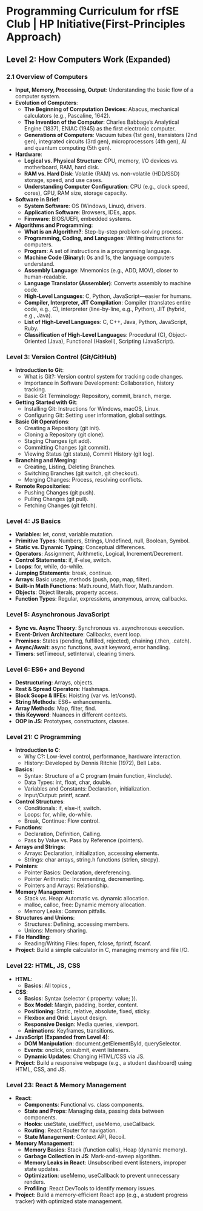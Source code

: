 # Programming Curriculum for rfSE Club | HP Initiative(First-Principles Approach)

## Level 2: How Computers Work (Expanded)

### 2.1 Overview of Computers

- **Input, Memory, Processing, Output**: Understanding the basic flow of a computer system.
- **Evolution of Computers**:
  - **The Beginning of Computation Devices**: Abacus, mechanical calculators (e.g., Pascaline, 1642).
  - **The Invention of the Computer**: Charles Babbage’s Analytical Engine (1837), ENIAC (1945) as the first electronic computer.
  - **Generations of Computers**: Vacuum tubes (1st gen), transistors (2nd gen), integrated circuits (3rd gen), microprocessors (4th gen), AI and quantum computing (5th gen).
- **Hardware**:
  - **Logical vs. Physical Structure**: CPU, memory, I/O devices vs. motherboard, RAM, hard disk.
  - **RAM vs. Hard Disk**: Volatile (RAM) vs. non-volatile (HDD/SSD) storage, speed, and use cases.
  - **Understanding Computer Configuration**: CPU (e.g., clock speed, cores), GPU, RAM size, storage capacity.
- **Software in Brief**:
  - **System Software**: OS (Windows, Linux), drivers.
  - **Application Software**: Browsers, IDEs, apps.
  - **Firmware**: BIOS/UEFI, embedded systems.
- **Algorithms and Programming**:
  - **What is an Algorithm?**: Step-by-step problem-solving process.
  - **Programming, Coding, and Languages**: Writing instructions for computers.
  - **Program**: A set of instructions in a programming language.
  - **Machine Code (Binary)**: 0s and 1s, the language computers understand.
  - **Assembly Language**: Mnemonics (e.g., ADD, MOV), closer to human-readable.
  - **Language Translator (Assembler)**: Converts assembly to machine code.
  - **High-Level Languages**: C, Python, JavaScript—easier for humans.
  - **Compiler, Interpreter, JIT Compilation**: Compiler (translates entire code, e.g., C), interpreter (line-by-line, e.g., Python), JIT (hybrid, e.g., Java).
  - **List of High-Level Languages**: C, C++, Java, Python, JavaScript, Ruby.
  - **Classification of High-Level Languages**: Procedural (C), Object-Oriented (Java), Functional (Haskell), Scripting (JavaScript).

### Level 3: Version Control (Git/GitHub)

- **Introduction to Git**:
  - What is Git?: Version control system for tracking code changes.
  - Importance in Software Development: Collaboration, history tracking.
  - Basic Git Terminology: Repository, commit, branch, merge.
- **Getting Started with Git**:
  - Installing Git: Instructions for Windows, macOS, Linux.
  - Configuring Git: Setting user information, global settings.
- **Basic Git Operations**:
  - Creating a Repository (git init).
  - Cloning a Repository (git clone).
  - Staging Changes (git add).
  - Committing Changes (git commit).
  - Viewing Status (git status), Commit History (git log).
- **Branching and Merging**:
  - Creating, Listing, Deleting Branches.
  - Switching Branches (git switch, git checkout).
  - Merging Changes: Process, resolving conflicts.
- **Remote Repositories**:
  - Pushing Changes (git push).
  - Pulling Changes (git pull).
  - Fetching Changes (git fetch).

### Level 4: JS Basics

- **Variables**: let, const, variable mutation.
- **Primitive Types**: Numbers, Strings, Undefined, null, Boolean, Symbol.
- **Static vs. Dynamic Typing**: Conceptual differences.
- **Operators**: Assignment, Arithmetic, Logical, Increment/Decrement.
- **Control Statements**: if, if-else, switch.
- **Loops**: for, while, do-while.
- **Jumping Statements**: break, continue.
- **Arrays**: Basic usage, methods (push, pop, map, filter).
- **Built-in Math Functions**: Math.round, Math.floor, Math.random.
- **Objects**: Object literals, property access.
- **Function Types**: Regular, expressions, anonymous, arrow, callbacks.

### Level 5: Asynchronous JavaScript

- **Sync vs. Async Theory**: Synchronous vs. asynchronous execution.
- **Event-Driven Architecture**: Callbacks, event loop.
- **Promises**: States (pending, fulfilled, rejected), chaining (.then, .catch).
- **Async/Await**: async functions, await keyword, error handling.
- **Timers**: setTimeout, setInterval, clearing timers.

### Level 6: ES6+ and Beyond

- **Destructuring**: Arrays, objects.
- **Rest & Spread Operators**: Hashmaps.
- **Block Scope & IIFEs**: Hoisting (var vs. let/const).
- **String Methods**: ES6+ enhancements.
- **Array Methods**: Map, filter, find.
- **this Keyword**: Nuances in different contexts.
- **OOP in JS**: Prototypes, constructors, classes.

### Level 21: C Programming

- **Introduction to C**:
  - Why C?: Low-level control, performance, hardware interaction.
  - History: Developed by Dennis Ritchie (1972), Bell Labs.
- **Basics**:
  - Syntax: Structure of a C program (main function, #include).
  - Data Types: int, float, char, double.
  - Variables and Constants: Declaration, initialization.
  - Input/Output: printf, scanf.
- **Control Structures**:
  - Conditionals: if, else-if, switch.
  - Loops: for, while, do-while.
  - Break, Continue: Flow control.
- **Functions**:
  - Declaration, Definition, Calling.
  - Pass by Value vs. Pass by Reference (pointers).
- **Arrays and Strings**:
  - Arrays: Declaration, initialization, accessing elements.
  - Strings: char arrays, string.h functions (strlen, strcpy).
- **Pointers**:
  - Pointer Basics: Declaration, dereferencing.
  - Pointer Arithmetic: Incrementing, decrementing.
  - Pointers and Arrays: Relationship.
- **Memory Management**:
  - Stack vs. Heap: Automatic vs. dynamic allocation.
  - malloc, calloc, free: Dynamic memory allocation.
  - Memory Leaks: Common pitfalls.
- **Structures and Unions**:
  - Structures: Defining, accessing members.
  - Unions: Memory sharing.
- **File Handling**:
  - Reading/Writing Files: fopen, fclose, fprintf, fscanf.
- **Project**: Build a simple calculator in C, managing memory and file I/O.

### Level 22: HTML, JS, CSS

- **HTML**:
  - **Basics**: All topics ,
- **CSS**:
  - **Basics**: Syntax (selector { property: value; }).
  - **Box Model**: Margin, padding, border, content.
  - **Positioning**: Static, relative, absolute, fixed, sticky.
  - **Flexbox and Grid**: Layout design.
  - **Responsive Design**: Media queries, viewport.
  - **Animations**: Keyframes, transitions.
- **JavaScript (Expanded from Level 4)**:
  - **DOM Manipulation**: document.getElementById, querySelector.
  - **Events**: onclick, onsubmit, event listeners.
  - **Dynamic Updates**: Changing HTML/CSS via JS.
- **Project**: Build a responsive webpage (e.g., a student dashboard) using HTML, CSS, and JS.

### Level 23: React & Memory Management

- **React**:
  - **Components**: Functional vs. class components.
  - **State and Props**: Managing data, passing data between components.
  - **Hooks**: useState, useEffect, useMemo, useCallback.
  - **Routing**: React Router for navigation.
  - **State Management**: Context API, Recoil.
- **Memory Management**:
  - **Memory Basics**: Stack (function calls), Heap (dynamic memory).
  - **Garbage Collection in JS**: Mark-and-sweep algorithm.
  - **Memory Leaks in React**: Unsubscribed event listeners, improper state updates.
  - **Optimization**: useMemo, useCallback to prevent unnecessary renders.
  - **Profiling**: React DevTools to identify memory issues.
- **Project**: Build a memory-efficient React app (e.g., a student progress tracker) with optimized state management.
